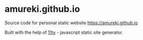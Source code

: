 # amureki.github.io

Source code for personal static website https://amureki.github.io

Built with the help of [11ty](https://github.com/11ty/eleventy) - javascript static site generator.
